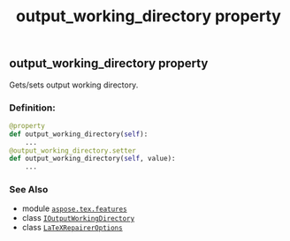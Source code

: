 ﻿---
title: output_working_directory property
second_title: Aspose.TeX for Python via .NET API References
description: 
type: docs
weight: 50
url: /python-net/aspose.tex.features/latexrepaireroptions/output_working_directory/
is_root: false
---

## output_working_directory property


Gets/sets output working directory.
### Definition:
```python
@property
def output_working_directory(self):
    ...
@output_working_directory.setter
def output_working_directory(self, value):
    ...
```

### See Also
* module [`aspose.tex.features`](../../)
* class [`IOutputWorkingDirectory`](/tex/python-net/aspose.tex.io/ioutputworkingdirectory)
* class [`LaTeXRepairerOptions`](/tex/python-net/aspose.tex.features/latexrepaireroptions)
